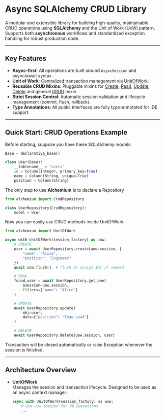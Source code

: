# Async SQLAlchemy CRUD Library

A modular and extensible library for building high-quality, maintainable CRUD operations using **SQLAlchemy** and the Unit of Work (UoW) pattern.  
Supports both **asynchronous** workflows and standardized exception handling for robust production code.

---

## Key Features

- **Async-first**: All operations are built around `AsyncSession` and async/await syntax.
- **Unit of Work**: Centralized transaction management via [UnitOfWork](src/uow/session.py).
- **Reusable CRUD Mixins**: Pluggable mixins for [Create](src/mixins/create.py), [Read](src/mixins/read.py), [Update](src/mixins/update.py), [Delete](src/mixins/delete.py) and general [GRUD](src/mixins/base.py) mixin.
- **Strict Session Control**: Automatic session validation and lifecycle management (commit, flush, rollback).
- **Type Annotations**: All public interfaces are fully type-annotated for IDE support.

---
## Quick Start: CRUD Operations Example

Before starting, suppose you have these SQLAlchemy models:

```python
Base = declarative_base()

class User(Base):
    __tablename__ = "users"
    id = Column(Integer, primary_key=True)
    name = Column(String, unique=True)
    position = Column(String)
```
The only step to use **Alchemium** is to declare a Repository
```python
from alchemium import CrudRepository

class UserRepository(CrudRepository):
    model = User
```
Now you can easily use CRUD methods inside UnitOfWork
```python
from alchemium import UnitOfWork

async with UnitOfWork(session_factory) as uow:
    # CREATE
    user = await UserRepository.create(uow.session, {
        "name": "Alice",
        "position": "Engineer"
    })
    await uow.flush()  # flush to assign IDs if needed

    # READ
    found_user = await UserRepository.get_one(
        asession=uow.session,
        filters={"name": "Alice"}
    )

    # UPDATE
    await UserRepository.update(
        obj=user,
        data={"position": "Team Lead"}
    )

    # DELETE
    await UserRepository.delete(uow.session, user)
```
Transaction will be closed automatically or raise Exception whenever the session is finished.


---

## Architecture Overview

- **UnitOfWork**  
  Manages the session and transaction lifecycle. Designed to be used as an async context manager:
  ```python
  async with UnitOfWork(session_factory) as uow:
      # Use uow.session for DB operations
      ...
  ```